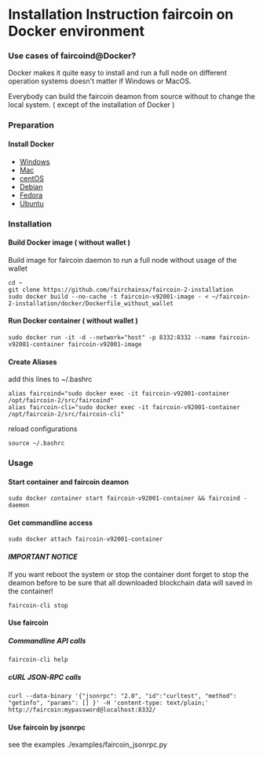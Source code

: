 # Installation Instruction faircoin on Docker environment

### Use cases of faircoind@Docker?

Docker makes it quite easy to install and run a full node on different operation systems doesn't matter if Windows or MacOS.

Everybody can build the faircoin deamon from source without to change the local system. ( except of the installation of Docker )

### Preparation

#### Install Docker
* [Windows](https://docs.docker.com/docker-for-windows/)
* [Mac](https://docs.docker.com/docker-for-mac/)
* [centOS](https://docs.docker.com/install/linux/docker-ce/centos/)
* [Debian](https://docs.docker.com/install/linux/docker-ce/debian/)
* [Fedora](https://docs.docker.com/install/linux/docker-ce/fedora/)
* [Ubuntu](https://docs.docker.com/install/linux/docker-ce/ubuntu/)


### Installation

#### Build Docker image ( without wallet )
Build image for faircoin daemon to run a full node without usage of the wallet
~~~
cd ~
git clone https://github.com/fairchainsx/faircoin-2-installation
sudo docker build --no-cache -t faircoin-v92001-image - < ~/faircoin-2-installation/docker/Dockerfile_without_wallet
~~~

#### Run Docker container ( without wallet )
~~~
sudo docker run -it -d --network="host" -p 8332:8332 --name faircoin-v92001-container faircoin-v92001-image
~~~

#### Create Aliases
add this lines to ~/.bashrc
~~~
alias faircoind="sudo docker exec -it faircoin-v92001-container /opt/faircoin-2/src/faircoind"
alias faircoin-cli="sudo docker exec -it faircoin-v92001-container /opt/faircoin-2/src/faircoin-cli"
~~~
reload configurations
~~~
source ~/.bashrc
~~~

### Usage

#### Start container and faircoin deamon
~~~
sudo docker container start faircoin-v92001-container && faircoind -daemon
~~~

#### Get commandline access
~~~
sudo docker attach faircoin-v92001-container
~~~

#### ***IMPORTANT NOTICE***

If you want reboot the system or stop the container dont forget to stop the deamon before to be sure that all downloaded blockchain data will saved in the container!
~~~
faircoin-cli stop
~~~


#### Use faircoin

##### Commandline API calls
~~~
faircoin-cli help
~~~

##### cURL JSON-RPC calls
~~~
curl --data-binary '{"jsonrpc": "2.0", "id":"curltest", "method": "getinfo", "params": [] }' -H 'content-type: text/plain;' http://faircoin:mypassword@localhost:8332/
~~~

#### Use faircoin by jsonrpc
see the examples ./examples/faircoin_jsonrpc.py
